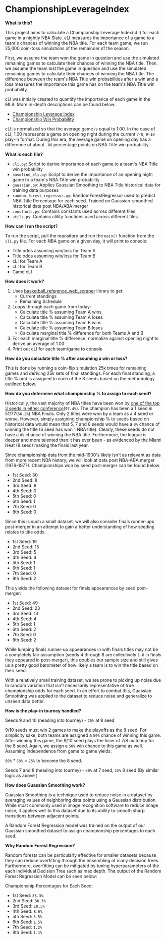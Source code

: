 # ChampionshipLeverageIndex

**What is this?**

This project aims to calculate a Championship Leverage Index(cLI) for each game in a nightly NBA Slate.  cLI measures the importance of a game to a team's chances of winning the NBA title. For each team game, we run 25,000 coin-toss simulations of the remainder of the season. 

First, we assume the team won the game in question and use the simulated remaining games to calculate their chances of winning the NBA title. Then, we assume the team lost the game in question and use the simulated remaining games to calculate their chances of winning the NBA title. The difference between the team's NBA Title win probabilities after a win and a loss measures the importance this game has on the team's NBA Title win probability.

cLI was initially created to quantify the importance of each game in the MLB. More in-depth descriptions can be found below: 
- [Championship Leverage Index](https://www.baseball-reference.com/about/wpa.shtml#:~:text=While%20Leverage%20Index%20(LI)%20measures,of%20winning%20the%20World%20Series.)
- [Championship Win Probability](https://www.sports-reference.com/blog/2020/09/__trashed-2/)

cLI is normalized so that the average game is equal to 1.00.  In the case of cLI, 1.00 represents a game on opening night during the current `7-8`, `9-10` play-in format. During this era, the average game on opening day has a difference of about `.88` percentage points on NBA Title win probability.

**What is each file?**

- `cli.py`: Script to derive importance of each game to a team's NBA Title win probability
- `baseline_cli.py`: Script to derive the importance of an opening night game to a team's NBA Title win probability
- `gaussian.py`: Applies Gaussian Smoothing to NBA Title historical data for training data purposes
- `random_forest_regressor.py`: RandomForestRegressor used to predict NBA Title Percentage for each seed. Trained on Gaussian-smoothed historical data post NBA/ABA merger
- `constants.py`: Contains constants used across different files
- `utils.py`: Contains utility functions used across different files

**How can I run the script?**

To run the script, pull the repository and run the `main()` function from the `cli.py` file. For each NBA game on a given day, it will print to console:
- Title odds assuming win/loss for Team A
- Title odds assuming win/loss for Team B
- cLI for Team A
- cLI for Team B
- Game cLI

**How does it work?**

1. Uses [basketball_reference_web_scraper](https://pypi.org/project/basketball_reference_web_scraper/) library to get:
   - Current standings
   - Remaining Schedule
2. Loops through each game from today:
   - Calculate title % assuming Team A wins
   - Calculate title % assuming Team A loses
   - Calculate title % assuming Team B wins
   - Calculate title % assuming Team B loses
   - Calculate marginal title % difference for both Teams A and B
3. For each marginal title % difference, normalize against opening night to derive an average of 1.00
4. Print out cLI for each team/game to console

**How do you calculate title % after assuming a win or loss?**

This is done by running a coin-flip simulation 25k times for remaining games and deriving 25k sets of final standings. For each final standing, a title % odd is assigned to each of the 8 seeds based on the methodology outlined below. 

**How do you determine what championship % to assign to each seed?**

Historically, the vast majority of NBA titles have been won by [one of the top 3 seeds in either conference](https://www.landofbasketball.com/championships/champions_by_seed.htm)(`97.4%`). The champion has been a 1 seed in 51/77(`66.2%`) NBA Finals. Only 2 titles were won by a team as a 4 seed or worse. However, simply assigning championship % to seeds based on historical data would mean that 5, 7 and 8 seeds would have a `0%` chance of winning the title (6 seed has won 1 NBA title). Clearly, these seeds do not have a `0%` chance of winning the NBA title. Furthermore, the league is deeper and more talented than it has ever been - as evidenced by the Miami Heat (8 seed) making the finals last year. 

Since championship data from the mid-1900's likely isn't as relevant as data from more recent NBA history, we will look at data post NBA-ABA merger (1976-1977). Championships won by seed post-merger can be found below: 

- 1st Seed: 30 
- 2nd Seed: 8 
- 3rd Seed: 8 
- 4th Seed: 0 
- 5th Seed: 0 
- 6th Seed: 1 
- 7th Seed: 0 
- 8th Seed: 0 

Since this is such a small dataset, we will also consider finals runner-ups post-merger in an attempt to gain a better understanding of how seeding relates to title odds: 
- 1st Seed: 19 
- 2nd Seed: 15 
- 3rd Seed: 5 
- 4th Seed: 4  
- 5th Seed: 1 
- 6th Seed: 1 
- 7th Seed: 0 
- 8th Seed: 2 

This yields the following dataset for finals appearances by seed post-merger: 
- 1st Seed: 49
- 2nd Seed: 23
- 3rd Seed: 13
- 4th Seed: 4  
- 5th Seed: 1 
- 6th Seed: 2 
- 7th Seed: 0 
- 8th Seed: 2 

While lumping finals runner-up appearances in with finals titles may not be a completely fair assumption (seeds 4 through 8 are collectively `1-8` in finals they appeared in post-merger), this doubles our sample size and still gives us a pretty good barometer of how likely a team is to win the title based on their seed. 

With a relatively small training dataset, we are prone to picking up noise due to random variation that isn't necessarily representative of true championship odds for each seed. In an effort to combat this, Guassian Smoothing was applied to the dataset to reduce noise and generalize to unseen data better.  

**How is the play-in tourney handled?**

Seeds 9 and 10 (heading into tourney) - `25%` at 8 seed 

9/10 seeds must win 2 games to make the playoffs as the 8 seed. For simplicity sake, both teams are assigned a `50%` chance of winning this game. After winning this game, the 9/10 seed plays the loser of 7/8 matchup for the 8 seed. Again, we assign a `50%` win chance to this game as well. Assuming independence from game to game yields: 

`50%` * `50%` = `25%` to become the 8 seed.

Seeds 7 and 8 (heading into tourney) - `50%` at 7 seed, `25%` 8 seed (By similar logic as above )

**How does Guassian Smoothing work?**

Guassian Smoothing is a technique used to reduce noise in a dataset by averaging values of neighboring data points using a Gaussian distribution. While most commonly used in image recognition software to reduce image noise, it applies well to this dataset due to its ability to smooth sharp transitions between adjacent points.

A Random Forest Regression model was trained on the output of our Gaussian smoothed dataset to assign championship percentages to each seed. 

**Why Random Forest Regression?**

Random forests can be particularly effective for smaller datasets because they can reduce overfitting through the ensembling of many decision trees. Furthermore, overfitting can be mitigated by tuning hyperparameters of the each individual Decision Tree such as max depth. The output of the Random Forest Regression Model can be seen below: 

Championship Percentages for Each Seed:
- 1st Seed: `35.3%`
- 2nd Seed: `30.3%`
- 3rd Seed: `18.5%`
- 4th Seed: `8.6%`
- 5th Seed: `3.5%`
- 6th Seed: `1.5%`
- 7th Seed: `1.2%`
- 8th Seed: `1.1%`






